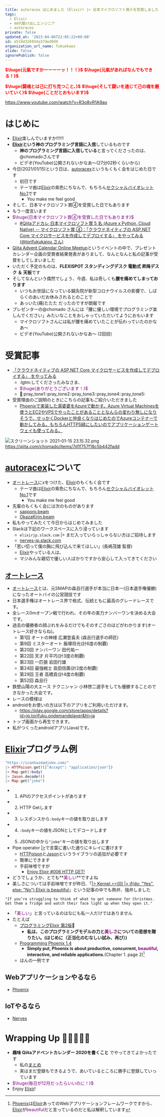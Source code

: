 ```yaml
---
title: autoracex はじめました (Elixir) |> 日本マイクロソフト賞④を受賞しました
tags:
  - Elixir
  - 40代駆け出しエンジニア
  - autoracex
private: false
updated_at: '2023-04-06T22:05:22+09:00'
id: a519d326934a37ded9d9
organization_url_name: fukuokaex
slide: false
ignorePublish: false
---
```

<b><font color="red">$\huge{元氣ですかーーーーッ！！！}$</font></b>
<b><font color="red">$\huge{元氣があればなんでもできる！}$</font></b>

<b><font color="red">$\huge{闘魂とは己に打ち克つこと、}$</font></b>
<b><font color="red">$\huge{そして闘いを通じて己の魂を磨いていく}$</font></b>
<b><font color="red">$\huge{ことだとおもいます}$</font></b>

https://www.youtube.com/watch?v=R3o8vR1A9ao


# はじめに
- [Elixir](https://elixir-lang.org/)楽しんでいますか:bangbang::bangbang::bangbang:
- **[Elixir](https://elixir-lang.org/)という神のプログラミング言語に入信**しているものです
    - **神のプログラミング言語に入信している**と言ってくださったのは、@chomadoさんです
    - ビデオ(YouTube)公開されないかなあ〜(27分02秒くらいから)
- 今日(2021/01/15)という日は、[autoracex](https://autoracex.connpass.com/event/201592/)というもくもく会をはじめた日です
    - 初日です
    - テーマ曲は[Elixir](https://elixir-lang.org/)の紫色にちなんで、もちろん[セクシャルバイオレットNo.1](https://www.youtube.com/watch?v=mCdbIwyVcuE)です
        - You make me feel good
- そして、日本マイクロソフト賞④を受賞した日でもあります
- もう一度言います
- <font color="purple">$\huge{日本マイクロソフト賞④を受賞した日でもあります}$</font>
    - [#Qiitaアドカレ 日本マイクロソフト賞 5 名 (Azure x Python, Cloud Native) -- マイクロソフト賞 ④：「クラウドネイティブの ASP.NET Core マイクロサービスを作成してデプロイする」 をやってみる (@torifukukaiou さん)](https://qiita.com/chomado/items/7d1f757f18c5b442fadd?utm_campaign=email&utm_content=link&utm_medium=email&utm_source=public_mention#%E3%83%9E%E3%82%A4%E3%82%AF%E3%83%AD%E3%82%BD%E3%83%95%E3%83%88%E8%B3%9E-%E3%82%AF%E3%83%A9%E3%82%A6%E3%83%89%E3%83%8D%E3%82%A4%E3%83%86%E3%82%A3%E3%83%96%E3%81%AE-aspnet-core-%E3%83%9E%E3%82%A4%E3%82%AF%E3%83%AD%E3%82%B5%E3%83%BC%E3%83%93%E3%82%B9%E3%82%92%E4%BD%9C%E6%88%90%E3%81%97%E3%81%A6%E3%83%87%E3%83%97%E3%83%AD%E3%82%A4%E3%81%99%E3%82%8B-%E3%82%92%E3%82%84%E3%81%A3%E3%81%A6%E3%81%BF%E3%82%8B-torifukukaiou-%E3%81%95%E3%82%93)
- [Qiita Advent Calendar Online Meetup](https://connpass.com/event/197484/)というイベントの中で、プレゼントカレンダー企画の受賞者結果発表がありまして、なんとなんと私の記事が受賞をしてしまいました
- いただく予定のものは、**FLEXISPOT スタンディングデスク 電動式 昇降デスク ＆ 天板**です
- そしてなんという偶然でしょう、今週、私は奇しくも**腰を痛めてしまっております**
    - いつもお世話になっている鍼灸院が新型コロナウイルスの影響で、しばらくのあいだお休みされるとのことで
    - あっいた(痛)たたた だったのですが朗報です
- プレゼンターの@chomado さんには「腰に優しい環境でプログラミング楽しんでください」みたいなことをおしゃっていただいてようにおもいます
    - マイクロソフトさんには私が腰を痛めていたことが伝わっていたのかなあ〜
    - ビデオ(YouTube)公開されないかなあ〜 (2回目)


# 受賞記事
- [「クラウドネイティブの ASP.NET Core マイクロサービスを作成してデプロイする」 をやってみる](https://qiita.com/torifukukaiou/items/a7b1b1545a93170eee62)
    - :lgtm:してくださったみなさま、
    - <font color="purple">$\huge{ありがとうございます！}$</font>
    - :pray::pray_tone1::pray_tone2::pray_tone3::pray_tone4::pray_tone5:  
- 受賞理由のご説明のときにこちらの記事もご紹介いただきました
    - [Phoenixで実装した湯婆婆をAzureで動かす。Azure Virtual Machinesを使うとEC2やVPSでやったことがあることとなんらの変わり無しになりそうで、せっかくDockerと仲良くなりはじめたのでAzureコンテナーで動かしてみる。もちろんHTTPS緑にしたいのでアプリケーションゲートウェイも使ってみる。](https://qiita.com/torifukukaiou/items/c468a228f9d0ba13ffb9)

![スクリーンショット 2021-01-15 23.15.32.png](https://qiita-image-store.s3.ap-northeast-1.amazonaws.com/0/131808/71e15aa1-f690-2494-2921-e972d919e954.png)
https://qiita.com/chomado/items/7d1f757f18c5b442fadd



# [autoracex](https://autoracex.connpass.com/)について
- [オートレース](https://autorace.jp/)にxをつけた、[Elixir](https://elixir-lang.org/)のもくもく会です
   - テーマ曲は[Elixir](https://elixir-lang.org/)の紫色にちなんで、もちろん[セクシャルバイオレットNo.1](https://www.youtube.com/watch?v=mCdbIwyVcuE)です
        - You make me feel good
- 先輩のもくもく会には次のものがあります
    - [sapporo.beam](https://sapporo-beam.connpass.com/)
    - [OkazaKirin.beam](https://okazakirin-beam.connpass.com/)
- 私もやってみたくて今日からはじめてみました
- Slackは下記のワークスペースに入り浸っています
  - `elixirjp.slack.com` |> まだ入っていらっしゃらない方はご招待します
  - [nerves-jp.slack.com](https://join.slack.com/t/nerves-jp/shared_invite/enQtNzc0NTM1OTA5MzQ1LTg5NTAyYThiYzRlNDRmNDIwM2ZlZTJiZDc1MmE5NTFjYzA5OTE4ZTM5OWQxODFhZjY1NWJmZTc4NThkMjQ1Yjk)
- 「思い切って僕の胸に飛び込んで来てほしい」(長嶋茂雄 監督)
    - [Elixir](https://elixir-lang.org/)やっている人は、
    - マジみんな親切で優しい人ばかりですから安心して入ってきてください

## [オートレース](https://autorace.jp/)
- [オートレース](https://autorace.jp/)とは、元SMAPの森且行選手が本当に日本一(日本選手権優勝)になったオートバイの公営競技です
- 日本選手権はオートレース界で格式、伝統ともに最高のグレードレースです。
- 全レース0mオープン戦で行われ、その年の実力ナンバーワンを決める大会です。
- 過去の優勝者の顔ぶれをみるだけでもそのすごさのほどがわかります(オートレース好きならね)。
  - 第1回 オートの神様 広瀬登喜夫 (森且行選手の師匠)
  - 第9回 ミスターオート 飯塚将光(計6度の制覇)
  - 第20回 ナンバーワン 田代祐一
  - 第22回 天才 片平巧(計3度の制覇)
  - 第23回 一匹狼 岩田行雄
  - 第24回 最強戦士 島田信廣(計2度の制覇)
  - 第29回 王者 高橋貢(計4度の制覇)
  - 第52回 森且行
- 鉄壁山陽の大エース テクニシャン 小林啓二選手をしても優勝することのできなかった大会です。
- レースの模様は
- androidをお使いの方は以下のアプリをご利用いただけます。
  - https://play.google.com/store/apps/details?id=jp.torifuku.ondemandplayer&hl=ja
- トップ画面から再生できます。
- 私がつくったandroidアプリ(Java)です。

# [Elixir](https://elixir-lang.org/)プログラム例

```elixir
"https://icanhazdadjoke.com/"
|> HTTPoison.get!(["Accept": "application/json"])
|> Map.get(:body)
|> Jason.decode!()
|> Map.get("joke")
```

- 1. APIのアクセスポイントがあります
- 2. HTTP Getします
- 3. レスポンスから`:body`キーの値を取り出します
- 4. `:body`キーの値をJSONとしてデコードします
- 5. JSONの中から`"joke"`キーの値を取り出します
- Pipe operator [|>](https://hexdocs.pm/elixir/Kernel.html#%7C%3E/2)で言葉に書いた通りにキレイに書けます
    - [HTTPoison](https://github.com/edgurgel/httpoison)と[Jason](https://github.com/michalmuskala/jason)というライブラリの追加が必要です
    - 簡単にできます
    - 手前味噌ですが
        - [Enjoy Elixir #006 HTTP GET!](https://qiita.com/torifukukaiou/items/e4416cca916497ee76fb)
- どうでしょうか、とても**<font color="purple">美しい</font>**ですよね
- 美しさについては手前味噌ですが昨日、「[|> Kernel.==(0) |> if(do: "Yes", else: "No") Elixir is beautiful](https://qiita.com/torifukukaiou/items/7916581dd73cdcd5eb92)」という記事の中でも熱弁、強弁しました

```elixir:実行結果の例
"If you’re struggling to think of what to get someone for Christmas. Get them a fridge and watch their face light up when they open it."
```

- 「<font color="purple">美しい</font>」と言っているのはなにも私一人だけではありません
- たとえば
    - [プログラミングElixir 第2版](https://www.ohmsha.co.jp/book/9784274226373/):book:
        - **私は、このプログラミングモデルの力と<font color="purple">美しさ</font>についての思想を贈りたい。(はじめに（正当化のむなしい試み、再び）)**
    - [Programming Phoenix 1.4](https://pragprog.com/titles/phoenix14/programming-phoenix-1-4/)
        - **Simply put, Phoenix is about productive, concurrent, <font color="purple">beautiful</font>, interactive, and reliable applications.**(Chapter 1. page 2)[^4]
    - ほんの一例です

[^4]: [Phoenix](https://www.phoenixframework.org/)は[Elixir](https://elixir-lang.org/)あってのWebアプリケーションフレームワークですから、[Elixir](https://elixir-lang.org/)が<font color="purple">beautiful</font>だと言っているのだと私は解釈しています

## Webアプリケーションやるなら
- [Phoenix](https://www.phoenixframework.org/)

## IoTやるなら
- [Nerves](https://nerves-project.org/)

# Wrapping Up 🎍🎍🎍🎍🎍
- **趣味 Qiitaアドベントカレンダー 2020を書くこと** でやってきてよかったです
    - 私の[まとめ](https://qiita.com/torifukukaiou/items/e3056efc3d2c62600fa2#wrapping-up-christmas_treesantasanta_tone1santa_tone2santa_tone3santa_tone4santa_tone5christmas_tree)
    - 実はまだ登録もできるようで、あいているところに勝手に登録していっています
- <font color="purple">$\huge{毎日が12月だったらいいのに！}$</font>
- Enjoy [Elixir](https://elixir-lang.org/)!
